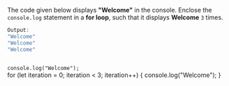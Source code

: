 The code given below displays
**"Welcome"** in the console.
Enclose the `console.log` statement
in a **for loop**,
such that it displays **Welcome** `3` times.

```js
Output:
"Welcome"
"Welcome"
"Welcome"
```

<codeblock language="javascript" type="exercise" testMode="fixedInput">
<code>
console.log("Welcome");
</code>

<solution>
for (let iteration = 0; iteration < 3; iteration++) {
  console.log("Welcome");
}
</solution>
</codeblock>
